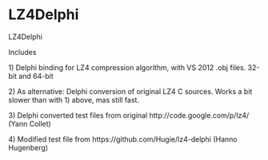 # LZ4Delphi
LZ4Delphi

Includes
<p>
1) Delphi binding for LZ4 compression algorithm, with VS 2012 .obj files. 32-bit and 64-bit
<p>
2) As alternative: Delphi conversion of original LZ4 C sources. Works a bit slower than with 1) above, mas still fast.
<p>
3) Delphi converted test files from original http://code.google.com/p/lz4/ (Yann Collet)
<p>
4) Modified test file from https://github.com/Hugie/lz4-delphi (Hanno Hugenberg)
